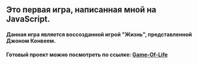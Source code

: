 ## Это первая игра, написанная мной на JavaScript.

#### Данная игра является воссозданной игрой "Жизнь", представленной Джоном Конвеем.

#### Готовый проект можно посмотреть по ссылке: [Game-Of-Life](https://artem-xopc.github.io/game_of_life/)
